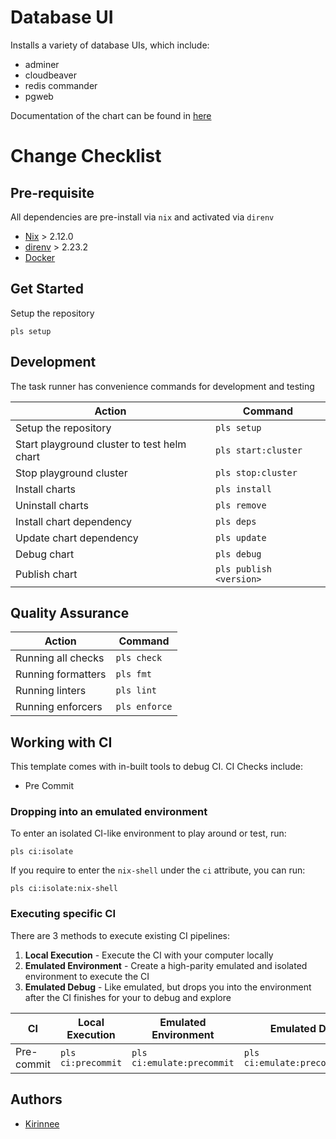 # Database UI

Installs a variety of database UIs, which include:

- adminer
- cloudbeaver
- redis commander
- pgweb

Documentation of the chart can be found in [here](./chart/README.md)

# Change Checklist

## Pre-requisite

All dependencies are pre-install via `nix` and activated via `direnv`

- [Nix](https://nixos.org/) > 2.12.0
- [direnv](https://direnv.net/) > 2.23.2
- [Docker](https://hub.docker.com/)

## Get Started

Setup the repository

```
pls setup
```

## Development

The task runner has convenience commands for development and testing

| Action                                      | Command                 |
| ------------------------------------------- | ----------------------- |
| Setup the repository                        | `pls setup`             |
| Start playground cluster to test helm chart | `pls start:cluster`     |
| Stop playground cluster                     | `pls stop:cluster`      |
| Install charts                              | `pls install`           |
| Uninstall charts                            | `pls remove`            |
| Install chart dependency                    | `pls deps`              |
| Update chart dependency                     | `pls update`            |
| Debug chart                                 | `pls debug`             |
| Publish chart                               | `pls publish <version>` |

## Quality Assurance

| Action             | Command       |
| ------------------ | ------------- |
| Running all checks | `pls check`   |
| Running formatters | `pls fmt`     |
| Running linters    | `pls lint`    |
| Running enforcers  | `pls enforce` |

## Working with CI

This template comes with in-built tools to debug CI.
CI Checks include:

- Pre Commit

### Dropping into an emulated environment

To enter an isolated CI-like environment to play around or test, run:

```
pls ci:isolate
```

If you require to enter the `nix-shell` under the `ci` attribute, you can run:

```
pls ci:isolate:nix-shell
```

### Executing specific CI

There are 3 methods to execute existing CI pipelines:

1. **Local Execution** - Execute the CI with your computer locally
2. **Emulated Environment** - Create a high-parity emulated and isolated environment to execute the CI
3. **Emulated Debug** - Like emulated, but drops you into the environment after the CI finishes for your to debug and explore

| CI         | Local Execution    | Emulated Environment       | Emulated Debug                   |
| ---------- | ------------------ | -------------------------- | -------------------------------- |
| Pre-commit | `pls ci:precommit` | `pls ci:emulate:precommit` | `pls ci:emulate:precommit:debug` |

## Authors

- [Kirinnee](mailto:kirinnee97@gmail.com)
